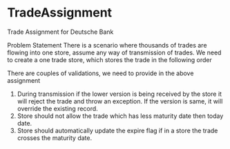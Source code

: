 # TradeAssignment
Trade Assignment for Deutsche Bank



Problem Statement
There is a scenario where thousands of trades are flowing into one store, assume any way of transmission of trades.
We need to create a one trade store, which stores the trade in the following order


There are couples of validations, we need to provide in the above assignment
1.	During transmission if the lower version is being received by the store it will reject the trade and throw an exception. If the version is same, it will override the existing record.
2.	Store should not allow the trade which has less maturity date then today date.
3.	Store should automatically update the expire flag if in a store the trade crosses the maturity date.

